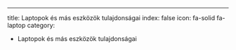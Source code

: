 ---
title: Laptopok és más eszközök tulajdonságai
index: false
icon: fa-solid fa-laptop
category:
  - Laptopok és más eszközök tulajdonságai
